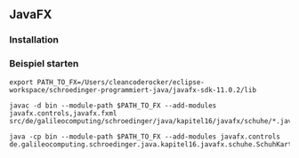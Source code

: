 ## JavaFX

### Installation

### Beispiel starten

```
export PATH_TO_FX=/Users/cleancoderocker/eclipse-workspace/schroedinger-programmiert-java/javafx-sdk-11.0.2/lib
```

```
javac -d bin --module-path $PATH_TO_FX --add-modules javafx.controls,javafx.fxml src/de/galileocomputing/schroedinger/java/kapitel16/javafx/schuhe/*.java
```

```
java -cp bin --module-path $PATH_TO_FX --add-modules javafx.controls de.galileocomputing.schroedinger.java.kapitel16.javafx.schuhe.SchuhKartonVolumenBerechnerGUI
```
